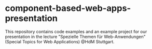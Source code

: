 # component-based-web-apps-presentation
This repository contains code examples and an example project for our presentation in  the lecture "Spezielle Themen für Web-Anwendungen" (Special Topics for Web Applications) @HdM Stuttgart.
